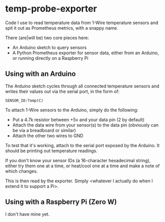 # temp-probe-exporter
Code I use to read temperature data from 1-Wire temperature sensors and spit it out as Prometheus metrics, with a snappy name.

There (are|will be) two core pieces here:
* An Arduino sketch to query sensors
* A Python Prometheus exporter for sensor data, either from an Arduino, or running directly on a Raspberry Pi

## Using with an Arduino
The Arduino sketch cycles through all connected temperature sensors and writes their values out via the serial port, in the form of:

```SENSOR_ID:Temp(C)```

To attach 1-Wire sensors to the Arduino, simply do the following:
* Put a 4.7k resistor between +5v and your data pin (2 by default)
* Attach the data wire from your sensor(s) to the data pin (obviously can be via a breadboard or similar)
* Attach the other two wires to GND

To test that it's working, attach to the serial port exposed by the Arduino. It should be printing out temperature readings.

If you don't know your sensor IDs (a 16-character hexadecimal string), either try them one at a time, or heat/cool one at a time and make a note of which changes.

This is then read by the exporter. Simply \<whatever I actually do when I extend it to support a Pi\>.

## Using with a Raspberry Pi (Zero W)

I don't have mine yet.
